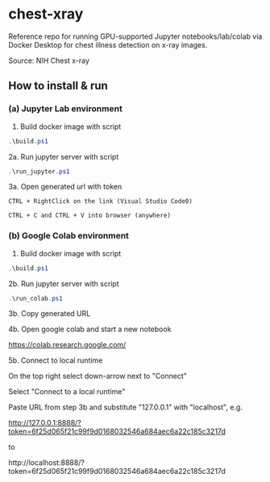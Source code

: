 # chest-xray

Reference repo for running GPU-supported Jupyter notebooks/lab/colab via Docker Desktop for chest illness detection on x-ray images.

Source: NIH Chest x-ray

## How to install & run

### (a) Jupyter Lab environment

1. Build docker image with script
```powershell
.\build.ps1
```

2a. Run jupyter server with script
```powershell
.\run_jupyter.ps1
```

3a. Open generated url with token
```
CTRL + RightClick on the link (Visual Studio Code0)

CTRL + C and CTRL + V into browser (anywhere)
```

### (b) Google Colab environment

1. Build docker image with script
```powershell
.\build.ps1
```

2b. Run jupyter server with script
```powershell
.\run_colab.ps1
```

3b. Copy generated URL

4b. Open google colab and start a new notebook

https://colab.research.google.com/

5b. Connect to local runtime

On the top right select down-arrow next to "Connect"

Select "Connect to a local runtime"

Paste URL from step 3b and substitute "127.0.0.1" with "localhost", e.g.

http://127.0.0.1:8888/?token=6f25d065f21c99f9d0168032546a684aec6a22c185c3217d

to

http://localhost:8888/?token=6f25d065f21c99f9d0168032546a684aec6a22c185c3217d
